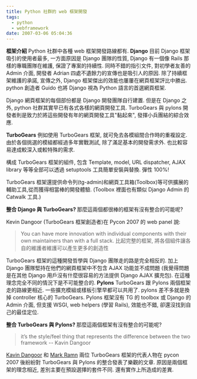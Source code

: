 ```yaml
---
title: Python 社群的 web 框架開發
tags:
  - python
  - webframework
date: 2007-03-06 05:04:36
---
```


<span style="font-weight:bold;">框架介紹</span>
Python 社群中各種 web 框架開發路線都有. 
<span style="font-weight:bold;">
Django</span>
目前 Django 框架吸引的使用者最多, 一方面原因是 Django 團隊的性質, Django 有一個像 Rails 那樣的專職團隊在維護, 保證了專案的持續性. 同時不錯的指引文件, 對初學者友善的 Admin 介面, 開發者 Adrian 四處不遺餘力的宣傳也是吸引人的原因. 
除了持續框架維護的承諾, 宣傳之外, Django 框架傑出的效能也屢屢在網頁框架評比中勝出.
python 創造者 Guido 也將 Django 視為 Python 語言的首選網頁框架.

Django 網頁框架的每個部份都是 Django 開發團隊自行建置.
但是在 Django 之外, python 社群其實早已有各式各樣的網頁開發工具. TurboGears 與 pylons 開發者則是致力於將這些開發有年的網頁開發工具"黏起來", 發揮小兵團結的綜合效應.

<span style="font-weight:bold;">
TurboGears</span>
例如使用 TurboGears 框架, 就可免去各模組間合作時的重複設定. 由於各個挑選的模組都經過多年實戰測試, 除了滿足基本的開發需求外. 也比較容易達成較深入或較特殊的需求. 

構成 TurboGears 框架的組件, 包含 Template, model, URL dispatcher, AJAX library 等等全部可以透過 setuptools 工具簡單安裝與替換. 彈性 100%!

TurboGears 框架還提供命令列(tg-admin)和網頁工具箱(Toolbox)等可供擴展的輔助工具,從而獲得相當棒的開發體驗. (Toolbox 裡面也有類似 Django Admin 的 Catwalk 工具.)

<span style="font-weight:bold;">
整合 Django 與 TurboGears? </span>
那麼這兩個都很棒的框架有沒有整合的可能呢?

Kevin Dangoor (TurboGears 框架創造者)在 Pycon 2007 的 web panel 說:

> You can have more innovation with individual components with their own maintainers than with a full stack.
> 比起完整的框架, 將各個組件讓各自的維護者維護可以產生更多的創造性

TurboGears 框架的這種開發哲學與 Django 團隊走的路是完全相反的. 加上 Django 團隊堅持在他們的網頁框架中不包含 AJAX 功能並不成問題 (我覺得問題是在其他 Django 用戶沒有什麼很容易的方法提供 Django AJAX 擴充包). 在這種理念完全不同的情況下是不可能整合的.
<span style="font-weight:bold;">
Pylons</span>
TurboGears 跟 Pylons 兩個框架走的路線更相近. 一些擴充模組或樣板引擎早都可以共用了.
pylons 差不多就是換掉 controller 核心的 TurboGears.
Pylons 框架沒有 TG 的 toolbox 或 Django 的 Admin 介面, 但支援 WSGI, web helpers (學習 Rails), 效能也不錯, 卻還沒找到自己的最佳定位.

<span style="font-weight:bold;">
整合 TurboGears 與 Pylons? </span>
那麼這兩個框架有沒有整合的可能呢?

> it’s the style/feel thing that represents the difference between the two framework
> -- Kavin Dangoor

[Kavin Dangoor](http://www.blueskyonmars.com/2007/03/05/merging-turbogears-and-pylons/) 和 [
Mark Ramn](http://compoundthinking.com/blog/index.php/2007/03/05/merging-turbogears-and-pylons/) 兩位 TurboGears 框架的代表人物在 pycon 2007 後紛紛對 TurboGears 與 Pylons 的整合發表了樂觀的文章. 原因是兩個框架的理念相近, 差別主要在預設選擇的套件不同. 還有實作上所造成的差異.